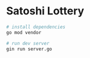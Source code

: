 # Satoshi Lottery

```sh
# install dependencies
go mod vendor

# run dev server
gin run server.go
```
